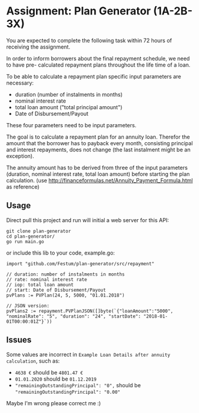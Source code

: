 # Assignment: Plan Generator (1A-2B-3X)

You are expected to complete the following task within 72 hours of receiving the
assignment.

In order to inform borrowers about the final repayment schedule, we need to have pre-
calculated repayment plans throughout the life time of a loan.

To be able to calculate a repayment plan specific input parameters are necessary:
- duration (number of instalments in months)
- nominal interest rate
- total loan amount ("total principal amount")
- Date of Disbursement/Payout

These four parameters need to be input parameters.

The goal is to calculate a repayment plan for an annuity loan. Therefor the amount that the
borrower has to payback every month, consisting principal and interest repayments, does
not change (the last instalment might be an exception).

The annuity amount has to be derived from three of the input parameters (duration,
nominal interest rate, total loan amount) before starting the plan calculation.
(use http://financeformulas.net/Annuity_Payment_Formula.html as reference)

## Usage

Direct pull this project and run will initial a web server for this API:
```
git clone plan-generator
cd plan-generator/
go run main.go
```

or include this lib to your code, example.go:
```
import "github.com/Festum/plan-generator/src/repayment"

// duration: number of instalments in months
// rate: nominal interest rate
// iop: total loan amount
// start: Date of Disbursement/Payout
pvPlans := PVPlan(24, 5, 5000, "01.01.2018")

// JSON version:
pvPlans2 := repayment.PVPlanJSON([]byte(`{"loanAmount":"5000", "nominalRate": "5", "duration": "24", "startDate": "2018-01-01T00:00:01Z"}`))
```

## Issues

Some values are incorrect in `Example Loan Details after annuity calculation`, such as:
- `4638 €` should be `4801.47 €`
- `01.01.2020` should be `01.12.2019`
- `"remainingOutstandingPrincipal": "0",` should be `"remainingOutstandingPrincipal": "0.00"`

Maybe I'm wrong please correct me :)
